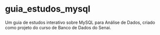 # guia_estudos_mysql
Um guia de estudos interativo sobre MySQL para Análise de Dados, criado como projeto do curso de Banco de Dados do Senai.
